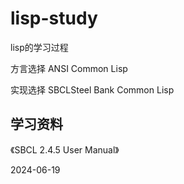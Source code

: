 # lisp-study
lisp的学习过程

方言选择 ANSI Common Lisp

实现选择 SBCLSteel Bank Common Lisp

## 学习资料
《SBCL 2.4.5 User Manual》




2024-06-19